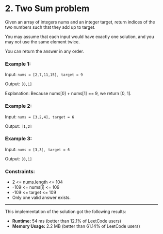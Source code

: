# 2. Two Sum problem

Given an array of integers nums and an integer target, return indices of the two numbers such that they add up to target.

You may assume that each input would have exactly one solution, and you may not use the same element twice.

You can return the answer in any order.
 

### Example 1:

Input: `nums = [2,7,11,15], target = 9`

Output: `[0,1]`

Explanation: Because nums[0] + nums[1] == 9, we return [0, 1].

### Example 2:

Input: `nums = [3,2,4], target = 6`

Output: `[1,2]`

### Example 3:

Input: `nums = [3,3], target = 6`

Output: `[0,1]`

### Constraints:

- 2 <= nums.length <= 104
- -109 <= nums[i] <= 109
- -109 <= target <= 109
- Only one valid answer exists.


***

This implementation of the solution got the following results:

- **Runtime:** 54 ms (better than 12.1% of LeetCode users)
- **Memory Usage:** 2.2 MB (better than 61.14% of LeetCode users) 

